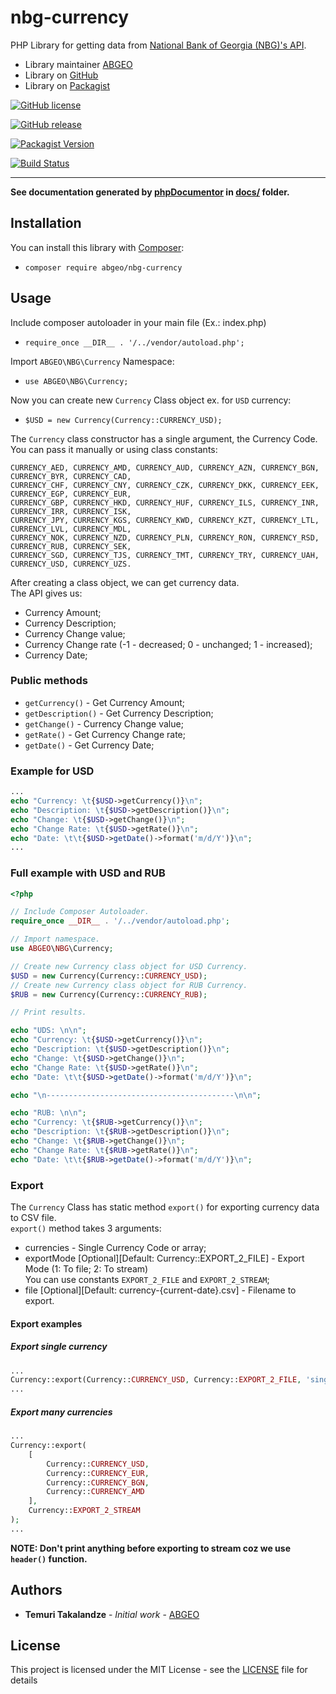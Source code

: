 # nbg-currency
PHP Library for getting data from [National Bank of Georgia (NBG)'s API](http://nbg.ge/api.html).

* Library maintainer [ABGEO](https://abgeo.dev)
* Library on [GitHub](https://github.com/ABGEO07/nbg-currency)
* Library on [Packagist](https://packagist.org/packages/abgeo/nbg-currency)

[![GitHub license](https://img.shields.io/github/license/ABGEO07/nbg-currency.svg)](https://github.com/ABGEO07/nbg-currency/blob/master/LICENSE)

[![GitHub release](https://img.shields.io/github/release/ABGEO07/nbg-currency.svg)](https://github.com/ABGEO07/nbg-currency/releases)

[![Packagist Version](https://img.shields.io/packagist/v/abgeo/nbg-currency.svg "Packagist Version")](https://packagist.org/packages/abgeo/nbg-currency "Packagist Version")

[![Build Status](https://travis-ci.com/ABGEO07/nbg-currency.svg?branch=master)](https://travis-ci.com/ABGEO07/nbg-currency)

---

**See documentation generated by [phpDocumentor](https://www.phpdoc.org/) in [docs/](docs) folder.**

## Installation

You can install this library with [Composer](https://getcomposer.org/):

- `composer require abgeo/nbg-currency`
    
## Usage

Include composer autoloader in your main file (Ex.: index.php)

- `require_once __DIR__ . '/../vendor/autoload.php';`

Import `ABGEO\NBG\Currency` Namespace:

- `use ABGEO\NBG\Currency;`

Now you can create new `Currency` Class object ex. for `USD` currency:

- `$USD = new Currency(Currency::CURRENCY_USD);`

The `Currency` class constructor has a single argument, the Currency Code. You can pass it manually or using class constants:

```text
CURRENCY_AED, CURRENCY_AMD, CURRENCY_AUD, CURRENCY_AZN, CURRENCY_BGN, CURRENCY_BYR, CURRENCY_CAD, 
CURRENCY_CHF, CURRENCY_CNY, CURRENCY_CZK, CURRENCY_DKK, CURRENCY_EEK, CURRENCY_EGP, CURRENCY_EUR, 
CURRENCY_GBP, CURRENCY_HKD, CURRENCY_HUF, CURRENCY_ILS, CURRENCY_INR, CURRENCY_IRR, CURRENCY_ISK, 
CURRENCY_JPY, CURRENCY_KGS, CURRENCY_KWD, CURRENCY_KZT, CURRENCY_LTL, CURRENCY_LVL, CURRENCY_MDL, 
CURRENCY_NOK, CURRENCY_NZD, CURRENCY_PLN, CURRENCY_RON, CURRENCY_RSD, CURRENCY_RUB, CURRENCY_SEK, 
CURRENCY_SGD, CURRENCY_TJS, CURRENCY_TMT, CURRENCY_TRY, CURRENCY_UAH, CURRENCY_USD, CURRENCY_UZS.
```

After creating a class object, we can get currency data.  
The API gives us:

- Currency Amount;
- Currency Description;
- Currency Change value;
- Currency Change rate (-1 - decreased; 0 - unchanged; 1 - increased);
- Currency Date;

### Public methods

- `getCurrency()` - Get Currency Amount;
- `getDescription()` - Get Currency Description;
- `getChange()` - Currency Change value;
- `getRate()` - Get Currency Change rate;
- `getDate()` - Get Currency Date;

### Example for USD

```php
...
echo "Currency: \t{$USD->getCurrency()}\n";
echo "Description: \t{$USD->getDescription()}\n";
echo "Change: \t{$USD->getChange()}\n";
echo "Change Rate: \t{$USD->getRate()}\n";
echo "Date: \t\t{$USD->getDate()->format('m/d/Y')}\n";
...
```

### Full example with USD and RUB

```php
<?php

// Include Composer Autoloader.
require_once __DIR__ . '/../vendor/autoload.php';

// Import namespace.
use ABGEO\NBG\Currency;

// Create new Currency class object for USD Currency.
$USD = new Currency(Currency::CURRENCY_USD);
// Create new Currency class object for RUB Currency.
$RUB = new Currency(Currency::CURRENCY_RUB);

// Print results.

echo "UDS: \n\n";
echo "Currency: \t{$USD->getCurrency()}\n";
echo "Description: \t{$USD->getDescription()}\n";
echo "Change: \t{$USD->getChange()}\n";
echo "Change Rate: \t{$USD->getRate()}\n";
echo "Date: \t\t{$USD->getDate()->format('m/d/Y')}\n";

echo "\n------------------------------------------\n\n";

echo "RUB: \n\n";
echo "Currency: \t{$RUB->getCurrency()}\n";
echo "Description: \t{$RUB->getDescription()}\n";
echo "Change: \t{$RUB->getChange()}\n";
echo "Change Rate: \t{$RUB->getRate()}\n";
echo "Date: \t\t{$RUB->getDate()->format('m/d/Y')}\n";
```

### Export

The `Currency` Class has static method `export()` for exporting currency data to CSV file.  
`export()` method takes 3 arguments:

- currencies -  Single Currency Code or array;
- exportMode [Optional][Default:  Currency::EXPORT_2_FILE] - Export Mode (1: To file; 2: To stream)  
    You can use constants `EXPORT_2_FILE` and `EXPORT_2_STREAM`;
- file [Optional][Default: currency-{current-date}.csv] - Filename to export.

#### Export examples

##### Export single currency

```php
...
Currency::export(Currency::CURRENCY_USD, Currency::EXPORT_2_FILE, 'single.csv');
...
```


##### Export many currencies

```php
...
Currency::export(
    [
        Currency::CURRENCY_USD,
        Currency::CURRENCY_EUR,
        Currency::CURRENCY_BGN,
        Currency::CURRENCY_AMD
    ],
    Currency::EXPORT_2_STREAM
);
...
```
**NOTE: Don't print anything before exporting to stream coz we use `header()` function.**

## Authors

* **Temuri Takalandze** - *Initial work* - [ABGEO](https://abgeo.dev)

## License

This project is licensed under the MIT License - see the [LICENSE](LICENSE) file for details